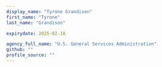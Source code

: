 ```yaml
---
display_name: "Tyrone Grandison"
first_name: "Tyrone"
last_name: "Grandison"

expirydate: 2025-02-18

agency_full_name: "U.S. General Services Administration"
github: ""
profile_source: ""
---
```

